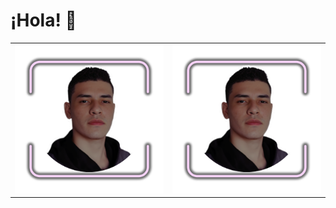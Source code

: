 # ¡Hola! 👋


<table>
  <tr>
    <td>
      <a href="#" onclick="return false;">
        <img src="assets/11.png" width="300">
      </a>
    </td>
       <td>
      <a href="#" onclick="return false;">
        <img src="assets/11.png" width="300">
      </a>
    </td>
  </tr>
</table>
<!--
**marlondeve/marlondeve** is a ✨ _special_ ✨ repository because its `README.md` (this file) appears on your GitHub profile.

Here are some ideas to get you started:

- 🔭 I’m currently working on ...
- 🌱 I’m currently learning ...
- 👯 I’m looking to collaborate on ...
- 🤔 I’m looking for help with ...
- 💬 Ask me about ...
- 📫 How to reach me: ...
- 😄 Pronouns: ...
- ⚡ Fun fact: ...
-->
